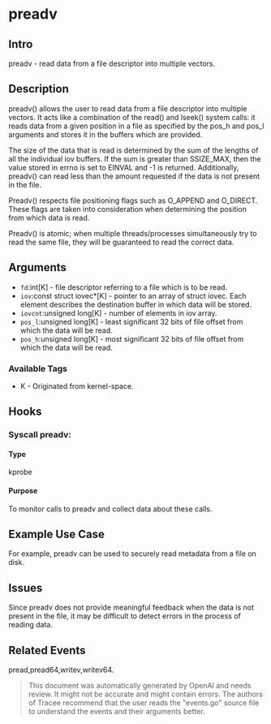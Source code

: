 
# preadv

## Intro
preadv - read data from a file descriptor into multiple vectors.

## Description
preadv() allows the user to read data from a file descriptor into multiple
vectors. It acts like a combination of the read() and lseek() system calls:
it reads data from a given position in a file as specified by the pos_h and
pos_l arguments and stores it in the buffers which are provided.

The size of the data that is read is determined by the sum of the lengths of
all the individual iov buffers. If the sum is greater than SSIZE_MAX, then the
value stored in errno is set to EINVAL and -1 is returned. Additionally,
preadv() can read less than the amount requested if the data is not present
in the file.

Preadv() respects file positioning flags such as O_APPEND and O_DIRECT. These
flags are taken into consideration when determining the position from which
data is read.

Preadv() is atomic; when multiple threads/processes simultaneously try to
read the same file, they will be guaranteed to read the correct data.

## Arguments
* `fd`:int[K] - file descriptor referring to a file which is to be read.
* `iov`:const struct iovec*[K] - pointer to an array of struct iovec. Each element describes the destination buffer in which data will be stored. 
* `iovcnt`:unsigned long[K] - number of elements in iov array.
* `pos_l`:unsigned long[K] - least significant 32 bits of file offset from which the data will be read. 
* `pos_h`:unsigned long[K] - most significant 32 bits of file offset from which the data will be read.

### Available Tags
* K - Originated from kernel-space.

## Hooks
### Syscall preadv:
#### Type
kprobe
#### Purpose
To monitor calls to preadv and collect data about these calls.

## Example Use Case
For example, preadv can be used to securely read metadata from a file on disk.

## Issues
Since preadv does not provide meaningful feedback when the data is not present
in the file, it may be difficult to detect errors in the process of
reading data.

## Related Events
pread,pread64,writev,writev64.

> This document was automatically generated by OpenAI and needs review. It might
> not be accurate and might contain errors. The authors of Tracee recommend that
> the user reads the "events.go" source file to understand the events and their
> arguments better.
